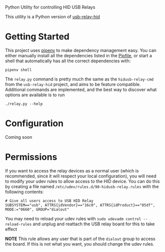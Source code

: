 Python Utility for controlling HID USB Relays

This utility is a Python version of [usb-relay-hid](https://github.com/pavel-a/usb-relay-hid)

# Getting Started

This project uses [pipenv](https://github.com/pypa/pipenv) to make dependency
management easy. You can either manually install all the dependencies listed in
the [Pipfile](./Pipfile), or start a shell that automatically has all the
correct dependencies with:

```shell
pipenv shell
```

The `relay.py` command is pretty much the same as the `hidusb-relay-cmd` from
the `usb-relay-hid` project, and aims to be feature compatible. Additional
commands are implemented, and the best way to discover what options are
available is to run

```shell
./relay.py --help
```

# Configuration

Coming soon

# Permissions

If you want to access the relay devices as a normal user (which is recommended,
since it will respect your local configuration), you will need to modify your
udev rules to allow access to the HID device. You can do this by creating a
file named `/etc/udev/rules.d/90-hidusb-relay.rules` with the following
contents:

```
# Give all users access to USB HID Relay
SUBSYSTEM=="usb", ATTRS{idVendor}=="16c0", ATTRS{idProduct}=="05df", MODE:="0660", GROUP="dialout"
```

You may need to reload your udev rules with `sudo udevadm control
--reload-rules` and unplug and reattach the USB relay board for this to take
effect

**NOTE** This rule allows any user that is part of the `dialout` group to
access the board. If this is not what you want, you should change the udev
rules.

